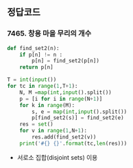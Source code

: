## 정답코드   

### 7465. 창용 마을 무리의 개수     

```python   
def find_set2(n):
    if p[n] != n :
        p[n] = find_set2(p[n])
    return p[n]

T = int(input())
for tc in range(1,T+1):
    N, M =map(int,input().split())
    p = [i for i in range(N+1)]
    for k in range(M):
        s, e = map(int,input().split())
        p[find_set2(s)] = find_set2(e)
    res = set()
    for v in range(1,N+1):
        res.add(find_set2(v))
    print('#{} {}'.format(tc,len(res)))
```    
- 서로소 집합(disjoint sets) 이용   

</br>   
